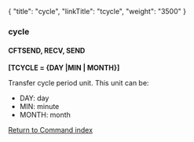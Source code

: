 {
    "title": "cycle",
    "linkTitle": "tcycle",
    "weight": "3500"
}<span id="tcycle"></span>

### cycle

#### CFTSEND, RECV, SEND

****[TCYCLE = {<span class="underline">DAY</span> &#124;MIN &#124; MONTH}]****

Transfer cycle period unit. This unit can be:

- DAY:
    day
- MIN:
    minute
- MONTH:
    month

[Return to Command index](../../)
